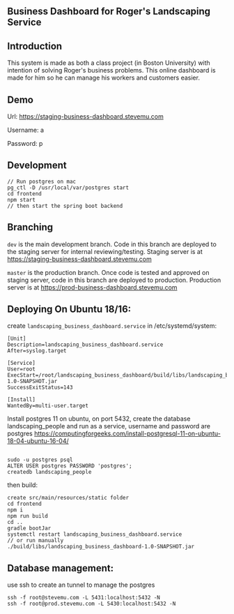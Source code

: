 ## Business Dashboard for Roger's Landscaping Service 

## Introduction

This system is made as both a class project (in Boston University) with intention of solving Roger's business problems. This online dashboard is made for him so he can manage his workers and customers easier.

## Demo

Url: https://staging-business-dashboard.stevemu.com

Username: a

Password: p


## Development

```$xslt
// Run postgres on mac
pg_ctl -D /usr/local/var/postgres start
cd frontend
npm start
// then start the spring boot backend
```

## Branching

`dev` is the main development branch. Code in this branch are deployed to the staging server for internal reviewing/testing. Staging server is at https://staging-business-dashboard.stevemu.com


`master` is the production branch. Once code is tested and approved on staging server, code in this branch are deployed to production. Production server is at https://prod-business-dashboard.stevemu.com


## Deploying On Ubuntu 18/16:

create `landscaping_business_dashboard.service` in /etc/systemd/system:

```$xslt
[Unit]
Description=landscaping_business_dashboard.service
After=syslog.target

[Service]
User=root
ExecStart=/root/landscaping_business_dashboard/build/libs/landscaping_business_dashboard-1.0-SNAPSHOT.jar
SuccessExitStatus=143

[Install]
WantedBy=multi-user.target
```

Install postgres 11 on ubuntu, on port 5432, create the database landscaping_people and run as a service, username and password are postgres
https://computingforgeeks.com/install-postgresql-11-on-ubuntu-18-04-ubuntu-16-04/

```aidl

sudo -u postgres psql
ALTER USER postgres PASSWORD 'postgres';
createdb landscaping_people
```

then build:

```$xslt
create src/main/resources/static folder
cd frontend
npm i
npm run build
cd ..
gradle bootJar
systemctl restart landscaping_business_dashboard.service
// or run manually
./build/libs/landscaping_business_dashboard-1.0-SNAPSHOT.jar
```

## Database management:

use ssh to create an tunnel to manage the postgres

```aidl
ssh -f root@stevemu.com -L 5431:localhost:5432 -N
ssh -f root@prod.stevemu.com -L 5430:localhost:5432 -N
```